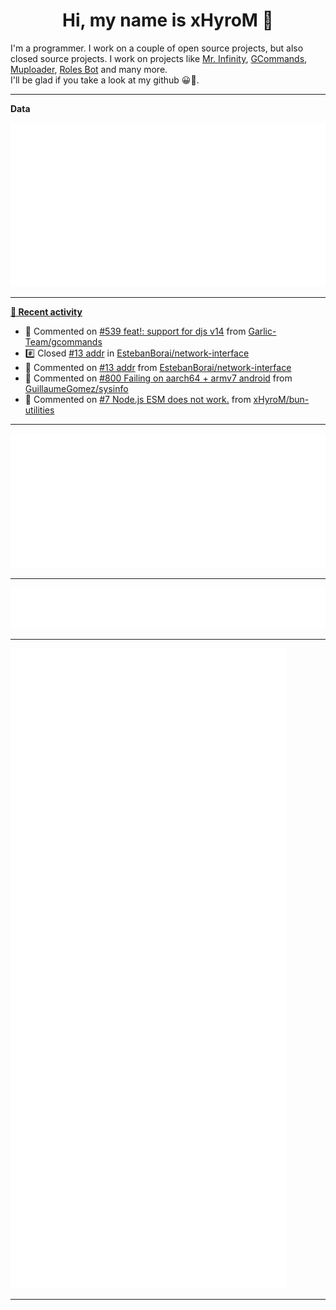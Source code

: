 <p align="center">
    <!-- <img src="https://avatars.githubusercontent.com/u/56601352" width="192" alt="hyro's pfp" /> -->
    <h1 align="center">Hi, my name is xHyroM 👋</h1>
</p>

I'm a programmer. I work on a couple of open source projects, but also closed source projects. I work on projects like [Mr. Infinity](https://discord.com/oauth2/authorize?client_id=720321585625694239&scope=bot%20applications.commands&permissions=8&redirect_uri=https://blobs.gq/imanager&prompt=consent&response_type=code), [GCommands](https://github.com/Garlic-Team/GCommands), [Muploader](https://github.com/xHyroM/Muploader), [Roles Bot](https://github.com/xHyroM/roles-bot) and many more.  
I'll be glad if you take a look at my github 😀👀.

___
**Data**

<img src="https://github.com/xHyroM/xHyroM/blob/master/.cache/base.svg">

___

**[📰 Recent activity](https://github.com/xHyroM)**
* 💬 Commented on [#539 feat!: support for djs v14](https://github.com/Garlic-Team/gcommands/issues/539) from [Garlic-Team/gcommands](https://github.com/Garlic-Team/gcommands)
* #️⃣ Closed [#13 addr](https://github.com/EstebanBorai/network-interface/issues/13) in [EstebanBorai/network-interface](https://github.com/EstebanBorai/network-interface)
* 💬 Commented on [#13 addr](https://github.com/EstebanBorai/network-interface/issues/13) from [EstebanBorai/network-interface](https://github.com/EstebanBorai/network-interface)
* 💬 Commented on [#800 Failing on aarch64 + armv7 android](https://github.com/GuillaumeGomez/sysinfo/issues/800) from [GuillaumeGomez/sysinfo](https://github.com/GuillaumeGomez/sysinfo)
* 💬 Commented on [#7 Node.js ESM does not work.](https://github.com/xHyroM/bun-utilities/issues/7) from [xHyroM/bun-utilities](https://github.com/xHyroM/bun-utilities)


___

<img src="https://github.com/xHyroM/xHyroM/blob/master/.cache/isocalendar.svg">

___

<img src="https://github.com/xHyroM/xHyroM/blob/master/.cache/languages.svg">

___

<img src="https://github.com/xHyroM/xHyroM/blob/master/.cache/achievements.svg">

___

